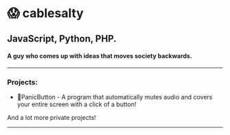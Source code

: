 # 😱 cablesalty
## JavaScript, Python, PHP. 
#### A guy who comes up with ideas that moves society backwards.
----
### Projects:
<!-- - 🗺️Flipper Map (WIP) - View registered Flipper Zeros around the world -->
- 🛑PanicButton - A program that automatically mutes audio and covers your entire screen with a click of a button!

And a lot more private projects!

----
